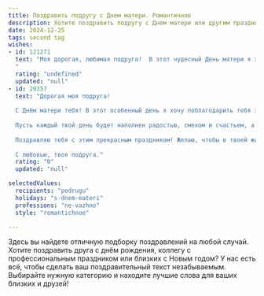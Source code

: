 ```yaml
---
title: Поздравить подругу с Днем матери. Романтичное
description: Хотите поздравить подругу с Днем матери или другим праздником? Наш ИИ создаст незабываемое поздравление, а вы обязательно выделитесь среди других.  
date: 2024-12-25
tags: second tag
wishes:
- id: 121271
  text: "Моя дорогая, любимая подруга!  В этот чудесный День матери я хочу от всего сердца поздравить тебя!  Пусть материнское счастье наполняет твою жизнь теплым светом, нежностью и безграничной любовью.  Желаю тебе океан нежности от твоих детей,  радости, которая будет искриться в твоих глазах, и безмятежного семейного счастья, подобного самому прекрасному весеннему дню.  Ты — удивительная женщина, и я бесконечно рада нашей дружбе.  С праздником!
  "
  rating: "undefined"
  updated: "null"
- id: 29357
  text: "Дорогая моя подруга!
  
  С Днём матери тебя! В этот особенный день я хочу поблагодарить тебя за все те моменты, когда ты вдохновляла, поддерживала и делилась теплом своей души. Ты — настоящая нежность и забота, излучающая любовь, которая согревает сердца.
  
  Пусть каждый твой день будет наполнен радостью, смехом и счастьем, а рядом всегда будут те, кто ценит и любит тебя так же, как ты даришь любовь своим близким. Ты заслуживаешь счастья и гармонии, ведь только истинная мать может так щедро делиться добротой и светом.
  
  Поздравляю тебя с этим прекрасным праздником! Желаю, чтобы в твоей жизни всегда находилось место для мечт, а каждый миг приносил только радость и гармонию. Пусть все твои желания сбудутся, а любовь и забота окружают тебя повсюду!
  
  С любовью, твоя подруга."
  rating: "0"
  updated: "null"

selectedValues:
  recipients: "podrugu"
  holidays: "s-dnem-materi"
  professions: "ne-vazhno"
  style: "romantichnoe"

---
```


Здесь вы найдете отличную подборку поздравлений на любой случай. 
Хотите поздравить друга с днём рождения, коллегу с профессиональным праздником или близких с Новым годом? У нас есть всё, чтобы сделать ваш поздравительный текст незабываемым. Выбирайте нужную категорию и находите лучшие слова для ваших близких и друзей!
